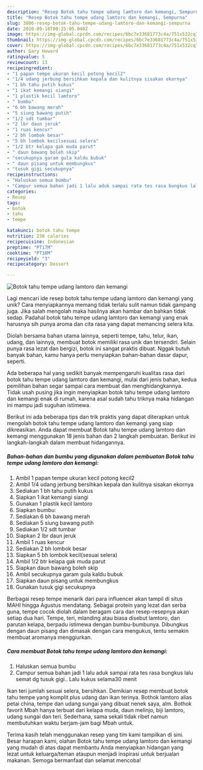 ```yaml
---
description: "Resep Botok tahu tempe udang lamtoro dan kemangi, Sempurna"
title: "Resep Botok tahu tempe udang lamtoro dan kemangi, Sempurna"
slug: 3806-resep-botok-tahu-tempe-udang-lamtoro-dan-kemangi-sempurna
date: 2020-09-18T00:25:05.040Z
image: https://img-global.cpcdn.com/recipes/6bc7e33681773c4a/751x532cq70/botok-tahu-tempe-udang-lamtoro-dan-kemangi-foto-resep-utama.jpg
thumbnail: https://img-global.cpcdn.com/recipes/6bc7e33681773c4a/751x532cq70/botok-tahu-tempe-udang-lamtoro-dan-kemangi-foto-resep-utama.jpg
cover: https://img-global.cpcdn.com/recipes/6bc7e33681773c4a/751x532cq70/botok-tahu-tempe-udang-lamtoro-dan-kemangi-foto-resep-utama.jpg
author: Gary Howard
ratingvalue: 5
reviewcount: 13
recipeingredient:
- "1 papan tempe ukuran kecil potong kecil2"
- "1/4 udang jerbung bersihkan kepala dan kulitnya sisakan ekornya"
- "1 bh tahu putih kukus"
- "1 ikat kemangi siangi"
- "1 plastik kecil lamtoro"
- " bumbu"
- "6 bh bawang merah"
- "5 siung bawang putih"
- "1/2 sdt tumbar"
- "2 lbr daun jeruk"
- "1 ruas kencur"
- "2 bh lombok besar"
- "5 bh lombok kecilsesuai selera"
- "1/2 btr kelapa gak muda parut"
- " daun bawang boleh skip"
- "secukupnya garam gula kaldu bubuk"
- " daun pisang untuk membungkus"
- "tusuk gigi secukupnya"
recipeinstructions:
- "Haluskan semua bumbu"
- "Campur semua bahan jadi 1 lalu aduk sampai rata tes rasa bungkus lalu semat dg tusuk gigi.. Lalu kukus selama30 menit"
categories:
- Resep
tags:
- botok
- tahu
- tempe

katakunci: botok tahu tempe 
nutrition: 238 calories
recipecuisine: Indonesian
preptime: "PT17M"
cooktime: "PT38M"
recipeyield: "3"
recipecategory: Dessert

---
```



![Botok tahu tempe udang lamtoro dan kemangi](https://img-global.cpcdn.com/recipes/6bc7e33681773c4a/751x532cq70/botok-tahu-tempe-udang-lamtoro-dan-kemangi-foto-resep-utama.jpg)

Lagi mencari ide resep botok tahu tempe udang lamtoro dan kemangi yang unik? Cara menyiapkannya memang tidak terlalu sulit namun tidak gampang juga. Jika salah mengolah maka hasilnya akan hambar dan bahkan tidak sedap. Padahal botok tahu tempe udang lamtoro dan kemangi yang enak harusnya sih punya aroma dan cita rasa yang dapat memancing selera kita.

Diolah bersama bahan utama lainnya, seperti tempe, tahu, telur, ikan, udang, dan lainnya, membuat botok memiliki rasa unik dan tersendiri. Selain punya rasa lezat dan bergizi, botok ini sangat praktis dibuat. Nggak butuh banyak bahan, kamu hanya perlu menyiapkan bahan-bahan dasar dapur, seperti.

Ada beberapa hal yang sedikit banyak mempengaruhi kualitas rasa dari botok tahu tempe udang lamtoro dan kemangi, mulai dari jenis bahan, kedua pemilihan bahan segar sampai cara membuat dan menghidangkannya. Tidak usah pusing jika ingin menyiapkan botok tahu tempe udang lamtoro dan kemangi enak di rumah, karena asal sudah tahu triknya maka hidangan ini mampu jadi suguhan istimewa.


Berikut ini ada beberapa tips dan trik praktis yang dapat diterapkan untuk mengolah botok tahu tempe udang lamtoro dan kemangi yang siap dikreasikan. Anda dapat membuat Botok tahu tempe udang lamtoro dan kemangi menggunakan 18 jenis bahan dan 2 langkah pembuatan. Berikut ini langkah-langkah dalam membuat hidangannya.

<!--inarticleads1-->

##### Bahan-bahan dan bumbu yang digunakan dalam pembuatan Botok tahu tempe udang lamtoro dan kemangi:

1. Ambil 1 papan tempe ukuran kecil potong kecil2
1. Ambil 1/4 udang jerbung bersihkan kepala dan kulitnya sisakan ekornya
1. Sediakan 1 bh tahu putih kukus
1. Siapkan 1 ikat kemangi siangi
1. Gunakan 1 plastik kecil lamtoro
1. Siapkan  bumbu:
1. Sediakan 6 bh bawang merah
1. Sediakan 5 siung bawang putih
1. Sediakan 1/2 sdt tumbar
1. Siapkan 2 lbr daun jeruk
1. Ambil 1 ruas kencur
1. Sediakan 2 bh lombok besar
1. Siapkan 5 bh lombok kecil(sesuai selera)
1. Ambil 1/2 btr kelapa gak muda parut
1. Siapkan  daun bawang boleh skip
1. Ambil secukupnya garam gula kaldu bubuk
1. Siapkan  daun pisang untuk membungkus
1. Gunakan tusuk gigi secukupnya


Berbagai resep tempe menarik dari para influencer akan tampil di situs MAHI hingga Agustus mendatang. Sebagai protein yang lezat dan serba guna, tempe cocok diolah dalam beragam cara dan resep-resepnya akan setiap dua hari. Tempe, teri, mlanding atau biasa disebut lamtoro, dan parutan kelapa, berpadu istimewa dengan bumbu-bumbunya. Dibungkus dengan daun pisang dan dimasak dengan cara mengukus, tentu semakin membuat aromanya menggiurkan. 

<!--inarticleads2-->

##### Cara membuat Botok tahu tempe udang lamtoro dan kemangi:

1. Haluskan semua bumbu
1. Campur semua bahan jadi 1 lalu aduk sampai rata tes rasa bungkus lalu semat dg tusuk gigi.. Lalu kukus selama30 menit


Ikan teri jumlah sesuai selera, bersihkan. Demikian resep membuat botok tahu tempe yang komplit plus udang dan ikan terinya. Bothok lamtoro alias petai china, tempe dan udang sungai yang dibuat nenek saya, alm. Bothok favorit Mbah hanya terbuat dari kelapa muda, daun melinjo, biji lamtoro, udang sungai dan teri. Sederhana, sama sekali tidak ribet namun membutuhkan waktu berjam-jam bagi Mbah untuk. 

Terima kasih telah menggunakan resep yang tim kami tampilkan di sini. Besar harapan kami, olahan Botok tahu tempe udang lamtoro dan kemangi yang mudah di atas dapat membantu Anda menyiapkan hidangan yang lezat untuk keluarga/teman ataupun menjadi inspirasi untuk berjualan makanan. Semoga bermanfaat dan selamat mencoba!

